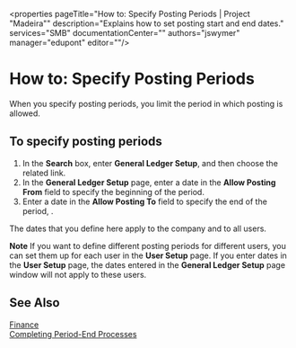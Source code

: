 <properties
	pageTitle="How to: Specify Posting Periods | Project "Madeira""
	description="Explains how to set posting start and end dates."
	services="SMB"
	documentationCenter=""
	authors="jswymer"
	manager="edupont"
	editor=""/>
	
<tags
	ms.service="SMB"
	ms.workload=""
	ms.tgt_pltfrm="na"
	ms.devlang="na"
	ms.topic="article"
	ms.date="02/08/2016"
	ms.author="jswymer" />
	
# How to: Specify Posting Periods 
When you specify posting periods, you limit the period in which posting is allowed.

## To specify posting periods
1. In the **Search** box, enter **General Ledger Setup**, and then choose the related link.
2. In the **General Ledger Setup** page, enter a date in the **Allow Posting From** field to specify the beginning of the period.
3. Enter a date in the **Allow Posting To** field to specify the end of the period, .

The dates that you define here apply to the company and to all users.

**Note** If you want to define different posting periods for different users, you can set them up for each user in the **User Setup** page. If you enter dates in the **User Setup** page, the dates entered in the **General Ledger Setup** page window will not apply to these users. 


## See Also
[Finance](finance.md)  
[Completing Period-End Processes](year-how-complete-period-end-processes.md)
